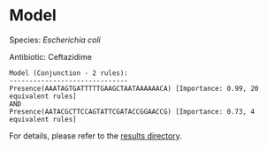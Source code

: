 
# Model

Species: *Escherichia coli*

Antibiotic: Ceftazidime

```
Model (Conjunction - 2 rules):
------------------------------
Presence(AAATAGTGATTTTTGAAGCTAATAAAAAACA) [Importance: 0.99, 20 equivalent rules]
AND
Presence(AATACGCTTCCAGTATTCGATACCGGAACCG) [Importance: 0.73, 4 equivalent rules]

```

For details, please refer to the [results directory](../../../../../results/scm_b/escherichia%20coli/ceftazidime/repeat_3/).

